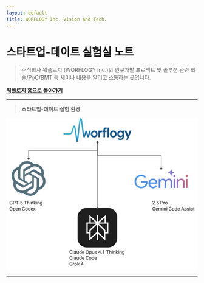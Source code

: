 ```yaml
---
layout: default
title: WORFLOGY Inc. Vision and Tech.
---
```


# 스타트업-데이트 실험실 노트

> 주식회사 워플로지 (WORFLOGY Inc.)의 연구개발 프로젝트 및 솔루션 관련 학술/PoC/BMT 등 세미나 내용을 알리고 소통하는 곳입니다. 

[**워플로지 홈으로 돌아가기**](https://worflogy.com)

---

> **스타트업-데이트 실험 환경**

![실험 환경](experimental_ENV.png)

---

<script src="https://giscus.app/client.js"
        data-repo="hamnYK/WorfBS"
        data-repo-id="R_kgDOP1voKQ"
        data-category="Announcements"
        data-category-id="DIC_kwDOP1voKc4Cv0rD"
        data-mapping="pathname"
        data-strict="0"
        data-reactions-enabled="1"
        data-emit-metadata="0"
        data-input-position="bottom"
        data-theme="light"
        data-lang="ko"
        crossorigin="anonymous"
        async>
</script>
